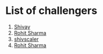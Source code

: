# List  of challengers
1. [Shivay](https://github.com/shivaylamba)
2. [Rohit Sharma](https://github.com/rohit0033)
2. [shivscaler](http://github.com/shivscaler)
2. [Rohit Sharma](https://github.com/rohit0033)

